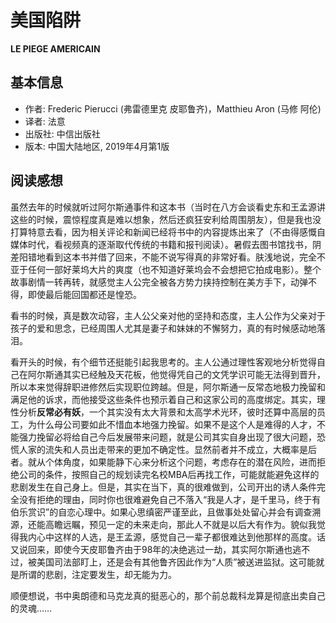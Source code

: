 # 美国陷阱  
**LE PIEGE AMERICAIN**


## 基本信息

* 作者: Frederic Pierucci (弗雷德里克 皮耶鲁齐)，Matthieu Aron (马修 阿伦)
* 译者: 法意
* 出版社: 中信出版社
* 版本: 中国大陆地区, 2019年4月第1版

## 阅读感想

虽然去年的时候就听过阿尔斯通事件和这本书（当时在八方会谈看史东和王孟源讲这些的时候，震惊程度真是难以想象，然后还疯狂安利给周围朋友），但是我也没打算特意去看，因为相关评论和新闻已经将书中的内容提炼出来了（不由得感慨自媒体时代，看视频真的逐渐取代传统的书籍和报刊阅读）。暑假去图书馆找书，阴差阳错地看到这本书并借了回来，不能不说写得真的非常好看。肤浅地说，完全不亚于任何一部好莱坞大片的爽度（也不知道好莱坞会不会想把它拍成电影）。整个故事剧情一转再转，就感觉主人公完全被各方势力挟持控制在美方手下，动弹不得，即使最后能回国都还是惶恐。

看书的时候，真是数次动容，主人公父亲对他的坚持和态度，主人公作为父亲对于孩子的爱和思念，已经周围人尤其是妻子和妹妹的不懈努力，真的有时候感动地落泪。

看开头的时候，有个细节还挺能引起我思考的。主人公通过理性客观地分析觉得自己在阿尔斯通其实已经触及天花板，他觉得凭自己的文凭学识可能无法得到晋升，所以本来觉得辞职进修然后实现职位跨越。但是，阿尔斯通一反常态地极力挽留和满足他的诉求，而他接受这些条件也预示着自己和这家公司的高度绑定。其实，理性分析**反常必有妖**，一个其实没有太大背景和太高学术光环，彼时还算中高层的员工，为什么母公司要如此不惜血本地强力挽留。如果不是这个人是难得的人才，不能强力挽留必将给自己今后发展带来问题，就是公司其实自身出现了很大问题，恐慌人家的流失和人员出走带来的更加不确定性。显然前者并不成立，大概率是后者。就从个体角度，如果能静下心来分析这个问题，考虑存在的潜在风险，进而拒绝公司的条件，按照自己的规划读完名校MBA后再找工作，可能就能避免这样的悲剧发生在自己身上。但是，其实在当下，真的很难做到，公司开出的诱人条件完全没有拒绝的理由，同时你也很难避免自己不落入“我是人才，是千里马，终于有伯乐赏识”的自恋心理中。如果心思缜密严谨至此，且做事处处留心并会有调查溯源，还能高瞻远瞩，预见一定的未来走向，那此人不就是以后大有作为。貌似我觉得我内心中这样的人选，是王孟源，感觉自己一辈子都很难达到他那样的高度。话又说回来，即使今天皮耶鲁齐由于98年的决绝逃过一劫，其实阿尔斯通也逃不过，被美国司法部盯上，还是会有其他鲁齐因此作为“人质”被送进监狱。这可能就是所谓的悲剧，注定要发生，却无能为力。

顺便想说，书中奥朗德和马克龙真的挺恶心的，那个前总裁科龙算是彻底出卖自己的灵魂……
